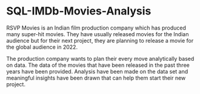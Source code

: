 # SQL-IMDb-Movies-Analysis


RSVP Movies is an Indian film production company which has produced many super-hit movies. They have usually released movies for the Indian audience but for their next project, they are planning to release a movie for the global audience in 2022.

The production company wants to plan their every move analytically based on data. The data of the movies that have been released in the past three years have been provided. Analysis have been made on the data set and meaningful insights have been drawn that can help them start their new project.
